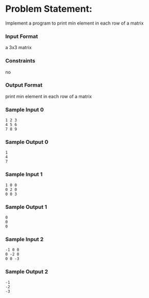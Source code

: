 # Problem Statement:

Implement a program to print min element in each row of a matrix

### Input Format

a 3x3 matrix

### Constraints

no

### Output Format

print min element in each row of a matrix

### Sample Input 0
```
1 2 3
4 5 6
7 8 9
```
### Sample Output 0
```
1
4
7
```
### Sample Input 1
```
1 0 0 
0 2 0
0 0 3
```
### Sample Output 1
```
0
0
0
```
### Sample Input 2
```
-1 0 0 
0 -2 0
0 0 -3
```
### Sample Output 2
```
-1
-2
-3
```
